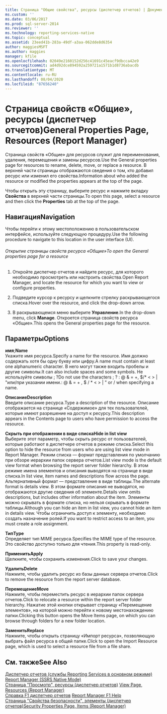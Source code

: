 ```yaml
---
title: Страница "Общие свойства", ресурсы (диспетчер отчетов) | Документация Майкрософт
ms.custom: ''
ms.date: 03/06/2017
ms.prod: sql-server-2014
ms.reviewer: ''
ms.technology: reporting-services-native
ms.topic: conceptual
ms.assetid: 23eed41b-283a-49df-a3aa-062dde8d6354
author: maggiesMSFT
ms.author: maggies
manager: kfile
ms.openlocfilehash: 02049e2160152d256c41691c45eacf9dbcca42e9
ms.sourcegitcommit: ad4d92dce894592a259721a1571b1d8736abacdb
ms.translationtype: MT
ms.contentlocale: ru-RU
ms.lasthandoff: 08/04/2020
ms.locfileid: "87656240"
---
```

# <a name="general-properties-page-resources-report-manager"></a><span data-ttu-id="25649-102">Страница свойств «Общие», ресурсы (диспетчер отчетов)</span><span class="sxs-lookup"><span data-stu-id="25649-102">General Properties Page, Resources (Report Manager)</span></span>
  <span data-ttu-id="25649-103">Страница свойств «Общие» для ресурсов служит для переименования, удаления, перемещения и замены ресурсов.</span><span class="sxs-lookup"><span data-stu-id="25649-103">Use the General properties page for resources to rename, delete, move, or replace a resource.</span></span> <span data-ttu-id="25649-104">В верхней части страницы отображаются сведения о том, кто добавил ресурс или изменил его свойства.</span><span class="sxs-lookup"><span data-stu-id="25649-104">Information about who added the resource or modified the properties appears at the top of the page.</span></span>  
  
 <span data-ttu-id="25649-105">Чтобы открыть эту страницу, выберите ресурс и нажмите вкладку **Свойства** в верхней части страницы.</span><span class="sxs-lookup"><span data-stu-id="25649-105">To open this page, select a resource and then click the **Properties** tab at the top of the page.</span></span>  
  
## <a name="navigation"></a><span data-ttu-id="25649-106">Навигация</span><span class="sxs-lookup"><span data-stu-id="25649-106">Navigation</span></span>  
 <span data-ttu-id="25649-107">Чтобы перейти к этому местоположению в пользовательском интерфейсе, используйте следующую процедуру.</span><span class="sxs-lookup"><span data-stu-id="25649-107">Use the following procedure to navigate to this location in the user interface (UI).</span></span>  
  
###### <a name="to-open-the-general-properties-page-for-a-resource"></a><span data-ttu-id="25649-108">Открытие страницы свойств ресурса «Общие»</span><span class="sxs-lookup"><span data-stu-id="25649-108">To open the General properties page for a resource</span></span>  
  
1.  <span data-ttu-id="25649-109">Откройте диспетчер отчетов и найдите ресурс, для которого необходимо просмотреть или настроить свойства.</span><span class="sxs-lookup"><span data-stu-id="25649-109">Open Report Manager, and locate the resource for which you want to view or configure properties.</span></span>  
  
2.  <span data-ttu-id="25649-110">Подведите курсор к ресурсу и щелкните стрелку раскрывающегося списка.</span><span class="sxs-lookup"><span data-stu-id="25649-110">Hover over the resource, and click the drop-down arrow.</span></span>  
  
3.  <span data-ttu-id="25649-111">В раскрывающемся меню выберите **Управление**.</span><span class="sxs-lookup"><span data-stu-id="25649-111">In the drop-down menu, click **Manage**.</span></span> <span data-ttu-id="25649-112">Откроется страница свойств ресурса «Общие».</span><span class="sxs-lookup"><span data-stu-id="25649-112">This opens the General properties page for the resource.</span></span>  
  
## <a name="options"></a><span data-ttu-id="25649-113">Параметры</span><span class="sxs-lookup"><span data-stu-id="25649-113">Options</span></span>  
 <span data-ttu-id="25649-114">**имя**;</span><span class="sxs-lookup"><span data-stu-id="25649-114">**Name**</span></span>  
 <span data-ttu-id="25649-115">Укажите имя ресурса.</span><span class="sxs-lookup"><span data-stu-id="25649-115">Specify a name for the resource.</span></span> <span data-ttu-id="25649-116">Имя должно содержать хотя бы одну букву или цифру.</span><span class="sxs-lookup"><span data-stu-id="25649-116">A name must contain at least one alphanumeric character.</span></span> <span data-ttu-id="25649-117">В него могут также входить пробелы и другие символы.</span><span class="sxs-lookup"><span data-stu-id="25649-117">It can also include spaces and some symbols.</span></span> <span data-ttu-id="25649-118">Не используйте символы ; ?</span><span class="sxs-lookup"><span data-stu-id="25649-118">Do not use the characters ; ?</span></span> <span data-ttu-id="25649-119">: \@ & = +, $/\* \< > | "или/при указании имени.</span><span class="sxs-lookup"><span data-stu-id="25649-119">: \@ & = + , $ / \* \< > | " or / when specifying a name.</span></span>  
  
 <span data-ttu-id="25649-120">**Описание**</span><span class="sxs-lookup"><span data-stu-id="25649-120">**Description**</span></span>  
 <span data-ttu-id="25649-121">Введите описание ресурса.</span><span class="sxs-lookup"><span data-stu-id="25649-121">Type a description of the resource.</span></span> <span data-ttu-id="25649-122">Описание отображается на странице «Содержимое» для тех пользователей, которые имеют разрешение на доступ к ресурсу.</span><span class="sxs-lookup"><span data-stu-id="25649-122">This description appears in the Contents page to users who have permission to access the resource.</span></span>  
  
 <span data-ttu-id="25649-123">**Скрыть при отображении в виде списка**</span><span class="sxs-lookup"><span data-stu-id="25649-123">**Hide in list view**</span></span>  
 <span data-ttu-id="25649-124">Выберите этот параметр, чтобы скрыть ресурс от пользователей, которые работают в диспетчере отчетов в режиме списка.</span><span class="sxs-lookup"><span data-stu-id="25649-124">Select this option to hide the resource from users who are using list view mode in Report Manager.</span></span> <span data-ttu-id="25649-125">Режим списка — формат представления по умолчанию при обзоре иерархии папок сервера отчетов.</span><span class="sxs-lookup"><span data-stu-id="25649-125">List view mode is the default view format when browsing the report server folder hierarchy.</span></span> <span data-ttu-id="25649-126">В этом режиме имена элементов и описания выводятся на странице в виде списка.</span><span class="sxs-lookup"><span data-stu-id="25649-126">In list view, item names and descriptions flow across the page.</span></span> <span data-ttu-id="25649-127">Альтернативный формат — представление в виде таблицы.</span><span class="sxs-lookup"><span data-stu-id="25649-127">The alternate format is details view.</span></span> <span data-ttu-id="25649-128">В этом формате описания не выводятся, но отображаются другие сведения об элементе.</span><span class="sxs-lookup"><span data-stu-id="25649-128">Details view omits descriptions, but includes other information about the item.</span></span> <span data-ttu-id="25649-129">Элементы можно скрывать в формате списка, но нельзя скрывать в формате таблицы.</span><span class="sxs-lookup"><span data-stu-id="25649-129">Although you can hide an item in list view, you cannot hide an item in details view.</span></span> <span data-ttu-id="25649-130">Чтобы ограничить доступ к элементу, необходимо создать назначение ролей.</span><span class="sxs-lookup"><span data-stu-id="25649-130">If you want to restrict access to an item, you must create a role assignment.</span></span>  
  
 <span data-ttu-id="25649-131">**Тип**</span><span class="sxs-lookup"><span data-stu-id="25649-131">**Type**</span></span>  
 <span data-ttu-id="25649-132">Определяет тип MIME ресурса.</span><span class="sxs-lookup"><span data-stu-id="25649-132">Specifies the MIME type of the resource.</span></span> <span data-ttu-id="25649-133">Это свойство доступно только для чтения.</span><span class="sxs-lookup"><span data-stu-id="25649-133">This property is read-only.</span></span>  
  
 <span data-ttu-id="25649-134">**Применить**</span><span class="sxs-lookup"><span data-stu-id="25649-134">**Apply**</span></span>  
 <span data-ttu-id="25649-135">Щелкните, чтобы сохранить изменения.</span><span class="sxs-lookup"><span data-stu-id="25649-135">Click to save your changes.</span></span>  
  
 <span data-ttu-id="25649-136">**Удалить**</span><span class="sxs-lookup"><span data-stu-id="25649-136">**Delete**</span></span>  
 <span data-ttu-id="25649-137">Нажмите, чтобы удалить ресурс из базы данных сервера отчетов.</span><span class="sxs-lookup"><span data-stu-id="25649-137">Click to remove the resource from the report server database.</span></span>  
  
 <span data-ttu-id="25649-138">**Перемещение**</span><span class="sxs-lookup"><span data-stu-id="25649-138">**Move**</span></span>  
 <span data-ttu-id="25649-139">Нажмите, чтобы переместить ресурс в иерархии папок сервера отчетов.</span><span class="sxs-lookup"><span data-stu-id="25649-139">Click to relocate a resource within the report server folder hierarchy.</span></span> <span data-ttu-id="25649-140">Нажатие этой кнопки открывает страницу «Перемещение элементов», на которой можно перейти к новому местонахождению папки.</span><span class="sxs-lookup"><span data-stu-id="25649-140">Clicking this button opens the Move Items page, on which you can browse through folders for a new folder location.</span></span>  
  
 <span data-ttu-id="25649-141">**Заменить**</span><span class="sxs-lookup"><span data-stu-id="25649-141">**Replace**</span></span>  
 <span data-ttu-id="25649-142">Нажмите, чтобы открыть страницу «Импорт ресурса», позволяющую выбрать файл ресурса в общей папке.</span><span class="sxs-lookup"><span data-stu-id="25649-142">Click to open the Import Resource page, which is used to select a resource file from a file share.</span></span>  
  
## <a name="see-also"></a><span data-ttu-id="25649-143">См. также</span><span class="sxs-lookup"><span data-stu-id="25649-143">See Also</span></span>  
 <span data-ttu-id="25649-144">[Диспетчер отчетов (службы Reporting Services в основном режиме)](../../2014/reporting-services/report-manager-ssrs-native-mode.md) </span><span class="sxs-lookup"><span data-stu-id="25649-144">[Report Manager  &#40;SSRS Native Mode&#41;](../../2014/reporting-services/report-manager-ssrs-native-mode.md) </span></span>  
 <span data-ttu-id="25649-145">[Страница "Просмотр", ресурсы &#40;диспетчер отчетов&#41;](../../2014/reporting-services/view-page-resources-report-manager.md) </span><span class="sxs-lookup"><span data-stu-id="25649-145">[View Page, Resources &#40;Report Manager&#41;](../../2014/reporting-services/view-page-resources-report-manager.md) </span></span>  
 <span data-ttu-id="25649-146">[Справка F1 диспетчер отчетов](../../2014/reporting-services/report-manager-f1-help.md) </span><span class="sxs-lookup"><span data-stu-id="25649-146">[Report Manager F1 Help](../../2014/reporting-services/report-manager-f1-help.md) </span></span>  
 [<span data-ttu-id="25649-147">Страница "Свойства безопасности", элементы (диспетчер отчетов)</span><span class="sxs-lookup"><span data-stu-id="25649-147">Security Properties Page, Items &#40;Report Manager&#41;</span></span>](../../2014/reporting-services/security-properties-page-items-report-manager.md)  
  
  
